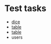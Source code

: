 # Test tasks

- [dice](https://github.com/PyotrGrogorchenko/test-tasks/tree/main/SPbPU/dice)
- [table](https://github.com/PyotrGrogorchenko/test-tasks/tree/main/SPbPU/table)
- [table](https://github.com/PyotrGrogorchenko/test-tasks/tree/main/SPbPU/table)
- users
